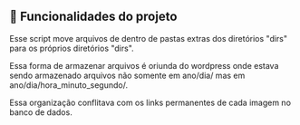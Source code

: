 ## :hammer: Funcionalidades do projeto

Esse script move arquivos de dentro de pastas extras dos diretórios "dirs" para os próprios diretórios "dirs".

Essa forma de armazenar arquivos é oriunda do wordpress onde estava sendo armazenado arquivos não somente em ano/dia/ mas em ano/dia/hora_minuto_segundo/.

Essa organização conflitava com os links permanentes de cada imagem no banco de dados.